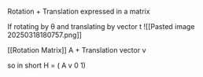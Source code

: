 Rotation + Translation expressed in a matrix

If rotating by θ and translating by vector t
![[Pasted image 20250318180757.png]]

[[Rotation Matrix]] A + Translation vector v

so in short 
H = 
( A v
  0 1)
  